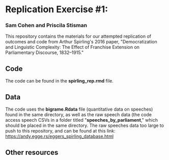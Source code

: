 # Replication Exercise #1: 
### Sam Cohen and Priscila Stisman

This repository contains the materials for our attempted replication of outcomes and code from Arthur Spirling's 2016 paper, "Democratization and Linguistic Complexity:
The Effect of Franchise Extension on Parliamentary Discourse, 1832–1915."

## Code 
The code can be found in the **spirling_rep.rmd** file. 

## Data
The code uses the **bigrame.Rdata** file (quantitative data on speeches) found in the same directory, as well as the raw speech data (the code access speech CSVs in a folder titled "**speeches_by_parliament**," which should be placed in the same directory. The raw speeches data too large to push to this repository, and can be found at this link: https://andy.egge.rs/eggers_spirling_database.html

## Other resources

